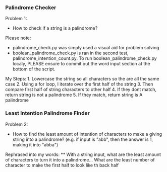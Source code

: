 ### Palindrome Checker
Problem 1:
* How to check if a string is a palindrome?

Please note: 
* palindrome_check.py was simply used a visual aid for problem solving
* boolean_palindrome_check.py is ran in the second test, palindrome_intention_count.py. To run boolean_palindrome_check.py localy, PLEASE ensure to commit out the word input section at the bottom of the script.

My Steps:
    1. Lowercase the string so all characters so the are all the same case
    2. Using a for loop, I iterate over the first half of the string
    3. Then compare first half of string characters to other half
    4. If they dont match, return string is not a palindrome
    5. If they match, return string is A palindrome

### Least Intention Palindrome Finder 
Problem 2:
* How to find the least amount of intention of characters to make a giving 
string into a palindrome? 
(e.g. if input is "abb", then the answer is 1, making it into "abba")

Rephrased into my words:
** With a string input,  what are the least amount of characters to turn it into a palindrome... What are the least number of character to make the first half to look like th back half